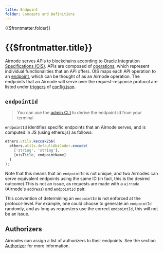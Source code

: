 ```yaml
---
title: Endpoint
folder: Concepts and Definitions
---
```


<TitleSpan>{{$frontmatter.folder}}</TitleSpan>

# {{$frontmatter.title}}

<VersionWarning/>

<TocHeader />
<TOC class="table-of-contents" :include-level="[2,3]" />

Airnode serves APIs to blockchains according to
[Oracle Integration Specifications (OIS)](/ois/v1.0/). APIs are composed of
[operations](/ois/v1.0/ois.md#_5-2-operation), which represent individual
functionalities that an API offers. OIS maps each API operation to an
[endpoint](/ois/v1.0/ois.md#_5-endpoints), which can be thought of as an Airnode
operation. The endpoints that an Airnode will serve over the request–response
protocol are listed under
[triggers](../reference/deployment-files/config-json.md#triggers) of
[config.json](../reference/deployment-files/config-json.md).

## `endpointId`

> You can use the [admin CLI](../reference/packages/admin-cli.md) to derive the
> endpoint id from your terminal

`endpointId` identifies specific endpoints that an Airnode serves, and is
computed in JS (using ethers.js) as follows:

```js
ethers.utils.keccak256(
  ethers.utils.defaultAbiCoder.encode(
    ['string', 'string'],
    [oisTitle, endpointName]
  )
);
```

Note that this means that an `endpointId` is not unique, and two Airnodes can
serve equivalent endpoints using the same ID (in fact, this is the desired
outcome).This is not an issue, as requests are made with a `airnode` (Airnode's
`address`) and `endpointId` pair.

This convention of determining an `endpointId` is not enforced at the
protocol-level. For example, one could choose to generate an `endpointId`
randomly, and as long as requesters use the correct `endpointId`, this will not
be an issue.

## Authorizers

Airnodes can assign a list of authorizers to their endpoints. See the section
[Authorizer](authorization.md) for more information.
